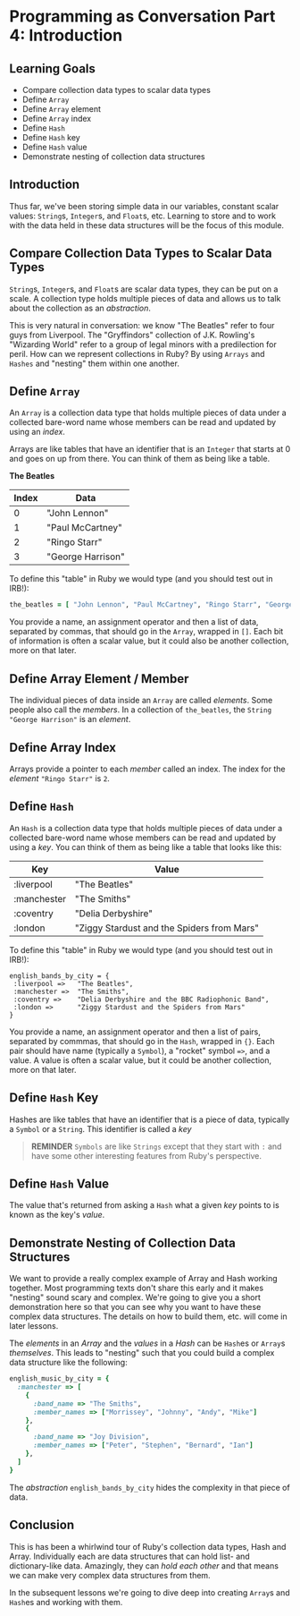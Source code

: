 # Programming as Conversation Part 4: Introduction

## Learning Goals

- Compare collection data types to scalar data types
- Define `Array`
- Define `Array` element
- Define `Array` index
- Define `Hash`
- Define `Hash` key
- Define `Hash` value
- Demonstrate nesting of collection data structures

## Introduction

Thus far, we've been storing simple data in our variables, constant scalar
values: `String`s, `Integer`s, and `Float`s, etc. Learning to store and to work
with the data held in these data structures will be the focus of this module.

## Compare Collection Data Types to Scalar Data Types

`String`s, `Integer`s, and `Float`s are scalar data types, they can be put on a
scale. A collection type holds multiple pieces of data and allows us to talk
about the collection as an _abstraction_.

This is very natural in conversation: we know "The Beatles" refer to four guys
from Liverpool. The "Gryffindors" collection of J.K. Rowling's "Wizarding World"
refer to a group of legal minors with a predilection for peril. How can we
represent collections in Ruby? By using `Arrays` and `Hashes` and "nesting"
them within one another.

## Define `Array`

An `Array` is a collection data type that holds multiple pieces of data under a
collected bare-word name whose members can be read and updated by using an
_index_.

Arrays are like tables that have an identifier that is an `Integer` that starts
at 0 and goes on up from there. You can think of them as being like a table.

**The Beatles**

|Index|Data|
|-----|----|
| 0   | "John Lennon"     |
| 1   | "Paul McCartney"  |
| 2   | "Ringo Starr"     |
| 3   | "George Harrison" |

To define this "table" in Ruby we would type (and you should test out in
IRB!):

```ruby
the_beatles = [ "John Lennon", "Paul McCartney", "Ringo Starr", "George Harrison"]
```
You provide a name, an assignment operator and then a list of data, separated
by commas, that should go in the `Array`, wrapped in `[]`. Each bit of
information is often a scalar value, but it could also be another collection,
more on that later.

## Define Array Element / Member

The individual pieces of data inside an `Array` are called _elements_. Some
people also call the _members_. In a collection of `the_beatles`, the `String`
`"George Harrison"` is an _element_.

## Define Array Index

Arrays provide a pointer to each _member_ called an index. The index for the
_element_ `"Ringo Starr"` is `2`.

## Define `Hash`

An `Hash` is a collection data type that holds multiple pieces of data under a
collected bare-word name whose members can be read and updated by using a
_key_. You can think of them as being like a table that looks like this:


|Key|Value|
|-----|----|
| :liverpool  | "The Beatles"     |
| :manchester | "The Smiths"  |
| :coventry   | "Delia Derbyshire"  |
| :london     | "Ziggy Stardust and the Spiders from Mars"     |

To define this "table" in Ruby we would type (and you should test out in
IRB!):

```irb
english_bands_by_city = {
 :liverpool =>   "The Beatles",
 :manchester =>  "The Smiths",
 :coventry =>    "Delia Derbyshire and the BBC Radiophonic Band",
 :london =>      "Ziggy Stardust and the Spiders from Mars"
}
```

You provide a name, an assignment operator and then a list of pairs, separated
by commmas, that should go in the `Hash`, wrapped in `{}`. Each pair should
have name (typically a `Symbol`), a "rocket" symbol `=>`, and a value. A value
is often a scalar value, but it could be another collection, more on that
later.

## Define `Hash` Key

Hashes are like tables that have an identifier that is a piece of data,
typically a `Symbol` or a `String`. This identifier is called a _key_

> **REMINDER** `Symbols` are like `Strings` except that they start with `:`
> and have some other interesting features from Ruby's perspective.

## Define `Hash` Value

The value that's returned from asking a `Hash` what a given _key_ points to is
known as the key's _value_.

## Demonstrate Nesting of Collection Data Structures

We want to provide a really complex example of Array and Hash working together.
Most programming texts don't share this early and it makes "nesting" sound
scary and complex. We're going to give you a short demonstration here so that
you can see why you want to have these complex data structures. The details on
how to build them, etc. will come in later lessons.

The _elements_ in an _Array_ and the _values_ in a _Hash_ can be `Hash`es or
`Array`s _themselves_. This leads to "nesting" such that you could build a
complex data structure like the following:

```ruby
english_music_by_city = {
  :manchester => [
    {
      :band_name => "The Smiths",
      :member_names => ["Morrissey", "Johnny", "Andy", "Mike"]
    },
    {
      :band_name => "Joy Division",
      :member_names => ["Peter", "Stephen", "Bernard", "Ian"]
    },
  ]
}
```
The _abstraction_ `english_bands_by_city` hides the complexity in that piece of data.

## Conclusion

This is has been a whirlwind tour of Ruby's collection data types, Hash and
Array. Individually each are data structures that can hold list- and
dictionary-like data. Amazingly, they can _hold each other_ and that means we
can make very complex data structures from them.

In the subsequent lessons we're going to dive deep into creating `Array`s and 
`Hash`es and working with them.
